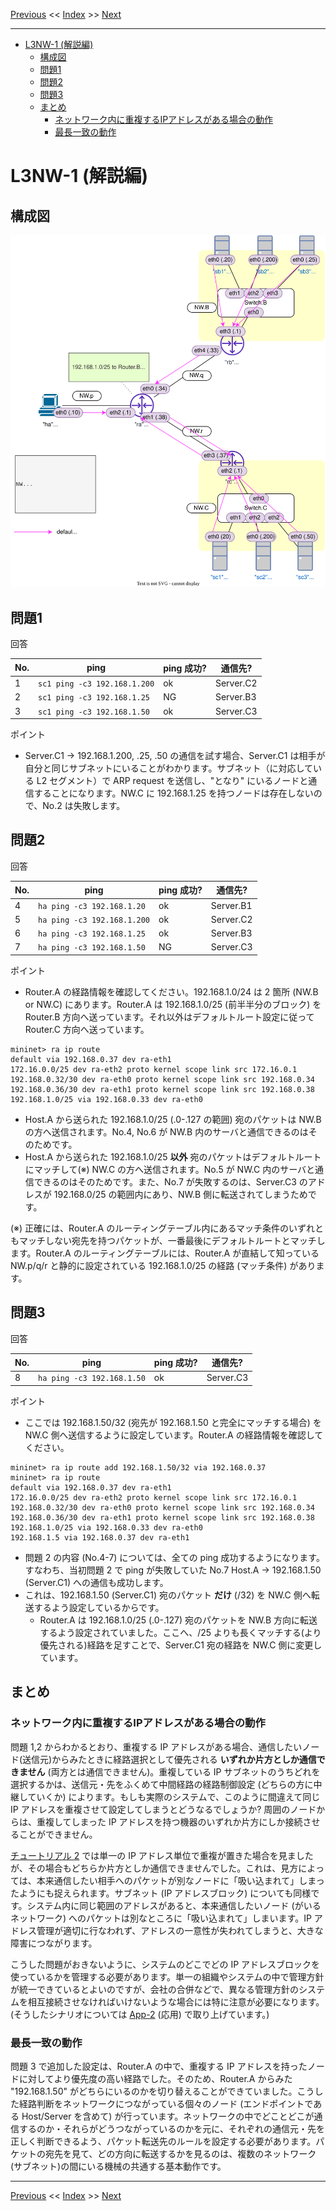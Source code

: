 <!-- HEADER -->
[Previous](../l3nw1/question.md) << [Index](../index.md) >> [Next](../l3nw2/question.md)

---
<!-- /HEADER -->

<!-- TOC -->

- [L3NW-1 (解説編)](#l3nw-1-解説編)
  - [構成図](#構成図)
  - [問題1](#問題1)
  - [問題2](#問題2)
  - [問題3](#問題3)
  - [まとめ](#まとめ)
    - [ネットワーク内に重複するIPアドレスがある場合の動作](#ネットワーク内に重複するipアドレスがある場合の動作)
    - [最長一致の動作](#最長一致の動作)

<!-- /TOC -->

# L3NW-1 (解説編)

## 構成図

![Topology](topology.drawio.svg)

## 問題1

回答

|No.| ping                         | ping 成功? | 通信先? |
|---|------------------------------|------------|---------|
| 1 | `sc1 ping -c3 192.168.1.200` | ok | Server.C2       |
| 2 | `sc1 ping -c3 192.168.1.25`  | NG | Server.B3       |
| 3 | `sc1 ping -c3 192.168.1.50`  | ok | Server.C3       |

ポイント

* Server.C1 → 192.168.1.200, .25, .50 の通信を試す場合、Server.C1 は相手が自分と同じサブネットにいることがわかります。サブネット（に対応している L2 セグメント）で ARP request を送信し、"となり" にいるノードと通信することになります。NW.C に 192.168.1.25 を持つノードは存在しないので、No.2 は失敗します。

## 問題2

回答

|No.| ping                        | ping 成功? | 通信先? |
|---|-----------------------------|------------|---------|
| 4 | `ha ping -c3 192.168.1.20`  | ok | Server.B1       |
| 5 | `ha ping -c3 192.168.1.200` | ok | Server.C2       |
| 6 | `ha ping -c3 192.168.1.25`  | ok | Server.B3       |
| 7 | `ha ping -c3 192.168.1.50`  | NG | Server.C3       |

ポイント

* Router.A の経路情報を確認してください。192.168.1.0/24 は 2 箇所 (NW.B or NW.C) にあります。Router.A は 192.168.1.0/25 (前半半分のブロック) を Router.B 方向へ送っています。それ以外はデフォルトルート設定に従って Router.C 方向へ送っています。

```text
mininet> ra ip route
default via 192.168.0.37 dev ra-eth1 
172.16.0.0/25 dev ra-eth2 proto kernel scope link src 172.16.0.1 
192.168.0.32/30 dev ra-eth0 proto kernel scope link src 192.168.0.34 
192.168.0.36/30 dev ra-eth1 proto kernel scope link src 192.168.0.38 
192.168.1.0/25 via 192.168.0.33 dev ra-eth0 
```

* Host.A から送られた 192.168.1.0/25 (.0-.127 の範囲) 宛のパケットは NW.B の方へ送信されます。No.4, No.6 が NW.B 内のサーバと通信できるのはそのためです。
* Host.A から送られた 192.168.1.0/25 **以外** 宛のパケットはデフォルトルートにマッチして(※) NW.C の方へ送信されます。No.5 が NW.C 内のサーバと通信できるのはそのためです。また、No.7 が失敗するのは、Server.C3 のアドレスが 192.168.0/25 の範囲内にあり、NW.B 側に転送されてしまうためです。

(※) 正確には、Router.A のルーティングテーブル内にあるマッチ条件のいずれともマッチしない宛先を持つパケットが、一番最後にデフォルトルートとマッチします。Router.A のルーティングテーブルには、Router.A が直結して知っている NW.p/q/r と静的に設定されている 192.168.1.0/25 の経路 (マッチ条件) があります。

## 問題3

回答

|No.| ping                        | ping 成功? | 通信先? |
|---|-----------------------------|------------|---------|
| 8 | `ha ping -c3 192.168.1.50`  | ok | Server.C3       |

ポイント

* ここでは 192.168.1.50/32 (宛先が 192.168.1.50 と完全にマッチする場合) を NW.C 側へ送信するように設定しています。Router.A の経路情報を確認してください。

```text
mininet> ra ip route add 192.168.1.50/32 via 192.168.0.37
mininet> ra ip route
default via 192.168.0.37 dev ra-eth1 
172.16.0.0/25 dev ra-eth2 proto kernel scope link src 172.16.0.1 
192.168.0.32/30 dev ra-eth0 proto kernel scope link src 192.168.0.34 
192.168.0.36/30 dev ra-eth1 proto kernel scope link src 192.168.0.38 
192.168.1.0/25 via 192.168.0.33 dev ra-eth0 
192.168.1.5 via 192.168.0.37 dev ra-eth1 
```

* 問題 2 の内容 (No.4-7) については、全ての ping 成功するようになります。すなわち、当初問題 2 で ping が失敗していた No.7 Host.A → 192.168.1.50 (Server.C1) への通信も成功します。
* これは、192.168.1.50 (Server.C1) 宛のパケット **だけ** (/32) を NW.C 側へ転送するよう設定しているからです。
  * Router.A は 192.168.1.0/25 (.0-.127) 宛のパケットを NW.B 方向に転送するよう設定されていました。ここへ、/25 よりも長くマッチする(より優先される)経路を足すことで、Server.C1 宛の経路を NW.C 側に変更しています。

## まとめ

### ネットワーク内に重複するIPアドレスがある場合の動作

問題 1,2 からわかるとおり、重複する IP アドレスがある場合、通信したいノード(送信元)からみたときに経路選択として優先される **いずれか片方としか通信できません** (両方とは通信できません)。重複している IP サブネットのうちどれを選択するかは、送信元・先をふくめて中間経路の経路制御設定 (どちらの方に中継していくか) によります。もしも実際のシステムで、このように間違えて同じ IP アドレスを重複させて設定してしまうとどうなるでしょうか? 周囲のノードからは、重複してしまった IP アドレスを持つ機器のいずれか片方にしか接続させることができません。

[チュートリアル 2](../tutorial2/scenario.md) では単一の IP アドレス単位で重複が置きた場合を見ましたが、その場合もどちらか片方としか通信できませんでした。これは、見方によっては、本来通信したい相手へのパケットが別なノードに「吸い込まれて」しまったようにも捉えられます。サブネット (IP アドレスブロック) についても同様です。システム内に同じ範囲のアドレスがあると、本来通信したいノード (がいるネットワーク) へのパケットは別なところに「吸い込まれて」しまいます。IP アドレス管理が適切に行なわれず、アドレスの一意性が失われてしまうと、大きな障害につながります。

こうした問題がおきないように、システムのどこでどの IP アドレスブロックを使っているかを管理する必要があります。単一の組織やシステムの中で管理方針が統一できているとよいのですが、会社の合併などで、異なる管理方針のシステムを相互接続させなければいけないような場合には特に注意が必要になります。(そうしたシナリオについては [App-2](../app2/question.md) (応用) で取り上げています。)

### 最長一致の動作

問題 3 で追加した設定は、Router.A の中で、重複する IP アドレスを持ったノードに対してより優先度の高い経路でした。そのため、Router.A からみた "192.168.1.50" がどちらにいるのかを切り替えることができていました。こうした経路判断をネットワークにつながっている個々のノード (エンドポイントである Host/Server を含めて) が行っています。ネットワークの中でどことどこが通信するのか・それらがどうつながっているのかを元に、それぞれの通信元・先を正しく判断できるよう、パケット転送先のルールを設定する必要があります。パケットの宛先を見て、どの方向に転送するかを見るのは、複数のネットワーク(サブネット)の間にいる機械の共通する基本動作です。

<!-- FOOTER -->

---

[Previous](../l3nw1/question.md) << [Index](../index.md) >> [Next](../l3nw2/question.md)
<!-- /FOOTER -->
